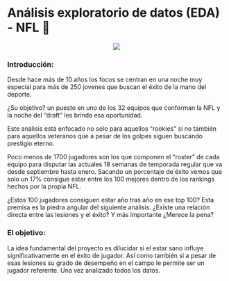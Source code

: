 # Análisis exploratorio de datos (EDA) - NFL 🏈
<div id="header" align="center">
  <img src="https://www.sportscasting.com/wp-content/uploads/2020/04/Brian-Dawkins-Eagles-2004.jpg" width=""/>
</div>

### **Introducción:**

Desde hace más de 10 años los focos se centran en una noche
muy especial para más de 250 jovenes que buscan el éxito de la mano
del deporte.

¿Su objetivo? un puesto en uno de los 32 equipos que conforman la NFL y la noche del “draft” les brinda esa oportunidad.

Este análisis está enfocado no solo para aquellos “rookies” si no
también para aquellos veteranos que a pesar de los golpes siguen
buscando prestigio eterno.

Poco menos de 1700 jugadores son los que componen el “roster” de
cada equipo para disputar las actuales 18 semanas de temporada
regular que va desde septiembre hasta enero. Sacando un porcentaje
de éxito vemos que solo un 17% consigue estar entre los 100 mejores
dentro de los rankings hechos por la propia NFL.

¿Estos 100 jugadores consiguen estar año tras año en ese top 100?
Esta premisa es la piedra angular del siguiente análisis. ¿Existe una
relación directa entre las lesiones y el éxito? Y más importante ¿Merece
la pena?

### **El objetivo:**

La idea fundamental del proyecto es dilucidar si el estar sano influye significativamente en el éxito de jugador.
Así como también si a pesar de esas lesiones su grado de desempeño en el campo le permite ser un jugador referente.
Una vez analizado todos los datos.

